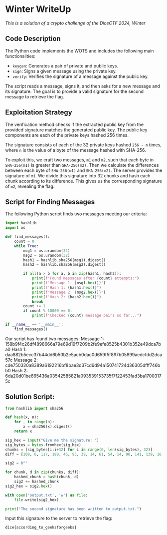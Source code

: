 # Winter WriteUp
*This is a solution of a crypto challenge of the DiceCTF 2024, Winter*

## Code Description

The Python code implements the WOTS and includes the following main functionalities:

- `keygen`: Generates a pair of private and public keys.
- `sign`: Signs a given message using the private key.
- `verify`: Verifies the signature of a message against the public key.

The script reads a message, signs it, and then asks for a new message and its signature. The goal is to provide a valid signature for the second message to retrieve the flag.

## Exploitation Strategy

The verification method checks if the extracted public key from the provided signature matches the generated public key. The public key components are each of the private keys hashed 256 times.

The signature consists of each of the 32 private keys hashed `256 - n` times, where `n` is the value of a byte of the message hashed with SHA-256.

To exploit this, we craft two messages, `m1` and `m2`, such that each byte in `SHA-256(m1)` is greater than `SHA-256(m2)`. Then we calculate the differences between each byte of `SHA-256(m1)` and `SHA-256(m2)`. The server provides the signature of `m1`. We divide this signature into 32 chunks and hash each chunk according to its difference. This gives us the corresponding signature of `m2`, revealing the flag.

## Script for Finding Messages

The following Python script finds two messages meeting our criteria:

```python
import hashlib
import os

def find_messages():
    count = 0
    while True:
        msg1 = os.urandom(32)
        msg2 = os.urandom(32)
        hash1 = hashlib.sha256(msg1).digest()
        hash2 = hashlib.sha256(msg2).digest()

        if all(a > b for a, b in zip(hash1, hash2)):
            print(f"Found messages after {count} attempts:")
            print(f"Message 1: {msg1.hex()}")
            print(f"Hash 1: {hash1.hex()}")
            print(f"Message 2: {msg2.hex()}")
            print(f"Hash 2: {hash2.hex()}")
            break
        count += 1
        if count % 10000 == 0:
            print(f"Checked {count} message pairs so far...")

if __name__ == '__main__':
    find_messages()
```
Our script has found two messages:
Message 1: 158b9f4c26df4898666a79e69d19f7209b2fe9efe8525b4301b352e49dca7ba0
Hash 1:    daa882b5ecc37b44dd6b50b2e5acb0dac0d659f5f897b05899aedcfdd2dca57c
Message 2: cde750320a8389a6192216bf8bae3d37cd6d94a150741724d36305dfff746bb0
Hash 2:    6da20d01be665436a03542585821a093539153735f7f22453fad3ba17003175c


## Solution Script:

```python
from hashlib import sha256

def hash(x, n):
    for _ in range(n):
        x = sha256(x).digest()
    return x

sig_hex = input("Give me the signature: ")
sig_bytes = bytes.fromhex(sig_hex)
chunks = [sig_bytes[i:i+32] for i in range(0, len(sig_bytes), 32)]
diff = [109, 6, 117, 180, 46, 93, 39, 14, 61, 54, 14, 90, 141, 139, 16, 71, 109, 69, 6, 130, 153, 24, 142, 19, 90, 1, 161, 92, 98, 217, 142, 32]

sig2 = b""

for chunk, d in zip(chunks, diff):
    hashed_chunk = hash(chunk, d)
    sig2 += hashed_chunk
sig2_hex = sig2.hex()

with open('output.txt', 'w') as file:
    file.write(sig2_hex)

print("The second signature has been written to output.txt.")
``` 

Input this signature to the server to retrieve the flag: 

`dice{according_to_geeksforgeeks}`



